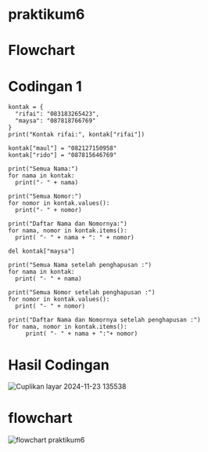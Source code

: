 # praktikum6

# Flowchart



# Codingan 1
```
kontak = {
  "rifai": "083183265423",
  "maysa": "087818766769"
}
print("Kontak rifai:", kontak["rifai"])

kontak["maul"] = "082127150958"
kontak["rido"] = "087815646769"

print("Semua Nama:")
for nama in kontak:
  print("- " + nama)

print("Semua Nomor:")
for nomor in kontak.values():
  print("- " + nomor)

print("Daftar Nama dan Nomornya:")
for nama, nomor in kontak.items():
  print( "- " + nama + ": " + nomor)

del kontak["maysa"]

print("Semua Nama setelah penghapusan :")
for nama in kontak:
  print( "- " + nama)

print("Semua Nomor setelah penghapusan :")
for nomor in kontak.values():
  print( "- " + nomor)

print("Daftar Nama dan Nomornya setelah penghapusan :")
for nama, nomor in kontak.items():
     print( "- " + nama + ":"+ nomor)
```

# Hasil Codingan

![Cuplikan layar 2024-11-23 135538](https://github.com/user-attachments/assets/3c3250c4-7250-46f0-9d52-37cb3812c82b)

# flowchart

![flowchart praktikum6](https://github.com/user-attachments/assets/51e030a5-a129-4979-bd6b-932708dbbb85)
